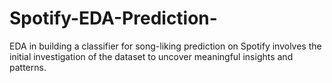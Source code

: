 # Spotify-EDA-Prediction-
EDA in building a classifier for song-liking prediction on Spotify involves the initial investigation of the dataset to uncover meaningful insights and patterns. 
